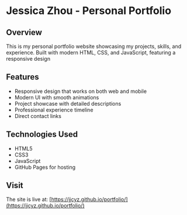# Jessica Zhou - Personal Portfolio

## Overview
This is my personal portfolio website showcasing my projects, skills, and experience. Built with modern HTML, CSS, and JavaScript, featuring a responsive design

## Features
- Responsive design that works on both web and mobile
- Modern UI with smooth animations
- Project showcase with detailed descriptions
- Professional experience timeline
- Direct contact links

## Technologies Used
- HTML5
- CSS3
- JavaScript
- GitHub Pages for hosting

## Visit
The site is live at: [https://jjcyz.github.io/portfolio/](https://jjcyz.github.io/portfolio/)
